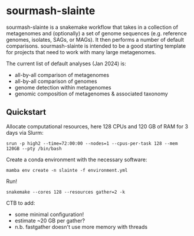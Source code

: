 # sourmash-slainte

sourmash-slainte is a snakemake workflow that takes in a collection of
metagenomes and (optionally) a set of genome sequences (e.g. reference
genomes, isolates, SAGs, or MAGs).  It then performs a number of
default comparisons. sourmash-slainte is intended to be a good
starting template for projects that need to work with many large
metagenomes.

The current list of default analyses (Jan 2024) is:
* all-by-all comparison of metagenomes
* all-by-all comparison of genomes
* genome detection within metagenomes
* genomic composition of metagenomes & associated taxonomy

## Quickstart

Allocate computational resources, here 128 CPUs and 120 GB of RAM for
3 days via Slurm:

```
srun -p high2 --time=72:00:00 --nodes=1 --cpus-per-task 128 --mem 120GB --pty /bin/bash
```

Create a conda environment with the necessary software:

```
mamba env create -n slainte -f environment.yml 
```

Run!
```
snakemake --cores 128 --resources gather=2 -k
```

CTB to add:
* some minimal configuration!
* estimate ~20 GB per gather?
* n.b. fastgather doesn't use more memory with threads
